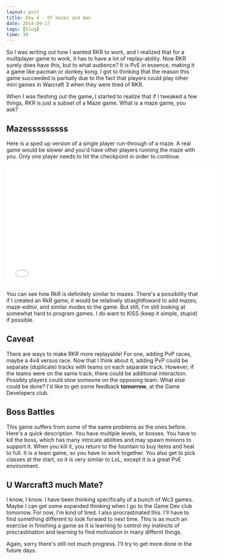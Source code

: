 ```yaml
---
layout: post
title: Day 4 - Of mazes and men
date: 2014-09-17
tags: [blog]
time: 30
---
```


So I was writing out how I wanted RKR to work, and I realized that for a multiplayer game to work, it has to have a lot of replay-ability. Now RKR surely does have this, but to what audience? It is PvE in essence, making it a game like pacman or donkey kong. I got to thinking that the reason this game succeeded is partially due to the fact that players could play other mini games in Warcraft 3 when they were tired of RKR.

When I was fleshing out the game, I started to realize that if I tweaked a few things, RKR is just a subset of a Maze game. What is a maze game, you ask?

## Mazesssssssss
Here is a sped up version of a single player run-through of a maze. A real game would be slower and you'd have other players running the maze with you. Only one player needs to hit the checkpoint in order to continue.

<iframe width="560" height="315" src="//www.youtube.com/embed/aiKU0CSx1Y0" frameborder="0" allowfullscreen></iframe>

You can see how RkR is definitely similar to mazes. There's a possibility that if I created an RkR game, it would be relatively straightfoward to add mazes, maze-editor, and similar modes to the game. But still, I'm still looking at somewhat hard to program games. I do want to KISS (keep it simple, stupid) if possible.


## Caveat
There are ways to make RKR more replayable! For one, adding PvP races, maybe a 4v4 versus race. Now that I think about it, adding PvP could be separate (duplicate) tracks with teams on each separate track. However, if the teams were on the same track, there could be additional interaction. Possibly players could slow someone on the opposing team. What else could be done? I'd like to get some feedback **tomorrow**, at the Game Developers club.

## Boss Battles
This game suffers from some of the same problems as the ones before. Here's a quick description. You have multiple levels, or bosses. You have to kill the boss, which has many intricate abilities and may spawn minions to support it. When you kill it, you return to the fountain to buy items and heal to full. It is a team game, so you have to work together. You also get to pick classes at the start, so it is very similar to LoL, except it is a great PvE environment.

## U Warcraft3 much Mate?
I know, I know. I have been thinking specifically of a bunch of Wc3 games. Maybe I can get some expanded thinking when I go to the Game Dev club tomorrow. For now, I'm kind of tired. I also procrastinated this. I'll have to find something different to look forward to next time. This is as much an exercise in finishing a game as it is learning to control my instincts of procrastination and learning to find motivation in many differnt things.

Again, sorry there's still not much progress. I'll try to get more done in the future days.